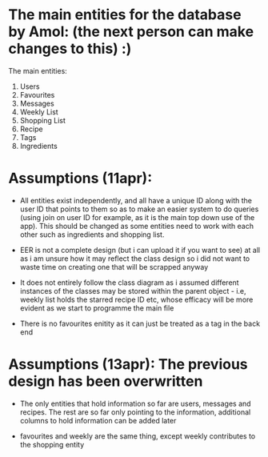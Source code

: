 # The main entities for the database by Amol: (the next person can make changes to this) :)

The main entities:

1. Users
2. Favourites
3. Messages
4. Weekly List
5. Shopping List
6. Recipe
7. Tags
8. Ingredients


# Assumptions (11apr):

- All entities exist independently, and all have a unique ID along with the user ID that points to them so as to make an easier system to do queries (using join on user ID for example, as it is the main top down use of the app). This should be changed as some entities need to work with each other such as ingredients and shopping list. 

- EER is not a complete design (but i can upload it if you want to see) at all as i am unsure how it may reflect the class design so i did not want to waste time on creating one that will be scrapped anyway

- It does not entirely follow the class diagram as i assumed different instances of the classes may be stored within the parent object - i.e, weekly list holds the starred recipe ID etc, whose efficacy will be more evident as we start to programme the main file

- There is no favourites enitity as it can just be treated as a tag in the back end

# Assumptions (13apr): The previous design has been overwritten

- The only entities that hold information so far are users, messages and recipes. The rest are so far only pointing to the information, additional columns to hold information can be added later

- favourites and weekly are the same thing, except weekly contributes to the shopping entity